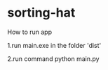 # sorting-hat
 
How to run app    

1.run main.exe in the folder 'dist'

2.run command python main.py
